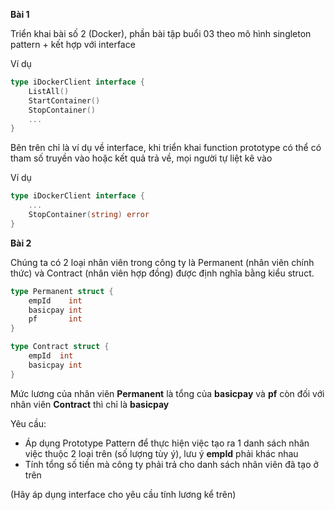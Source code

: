 **Bài 1**

Triển khai bài số 2 (Docker), phần bài tập buổi 03 theo mô hình singleton pattern + kết hợp với interface

Ví dụ

```go
type iDockerClient interface {
    ListAll()
    StartContainer()
    StopContainer()
    ...
}
```

Bên trên chỉ là ví dụ về interface, khi triển khai function prototype có thể có tham số truyền vào hoặc kết quả trả về, mọi người tự liệt kê vào

Ví dụ

```go
type iDockerClient interface {
    ...
    StopContainer(string) error
}
```

**Bài 2**

Chúng ta có 2 loại nhân viên trong công ty là Permanent (nhân viên chính thức) và Contract (nhân viên hợp đồng) được định nghĩa bằng kiểu struct.

```go
type Permanent struct {
    empId    int
    basicpay int
    pf       int
}

type Contract struct {
    empId  int
    basicpay int
}
```

Mức lương của nhân viên **Permanent** là tổng của **basicpay** và **pf** còn đối với nhân viên **Contract** thì chỉ là **basicpay**

Yêu cầu:

- Áp dụng Prototype Pattern để thực hiện việc tạo ra 1 danh sách nhân việc thuộc 2 loại trên (số lượng tùy ý), lưu ý **empId** phải khác nhau
- Tính tổng số tiền mà công ty phải trả cho danh sách nhân viên đã tạo ở trên

(Hãy áp dụng interface cho yêu cầu tính lương kể trên)